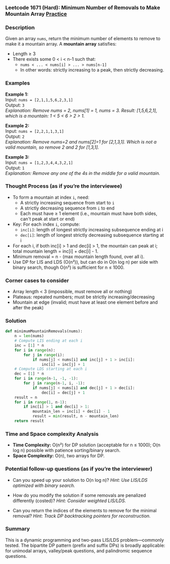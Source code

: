 ### Leetcode 1671 (Hard): Minimum Number of Removals to Make Mountain Array [Practice](https://leetcode.com/problems/minimum-number-of-removals-to-make-mountain-array)

### Description  
Given an array `nums`, return the minimum number of elements to remove to make it a mountain array. A **mountain array** satisfies:
- Length ≥ 3
- There exists some 0 < i < n-1 such that:
  - `nums < ... < nums[i] > ... > nums[n-1]`
  - In other words: strictly increasing to a peak, then strictly decreasing.

### Examples  

**Example 1:**  
Input: `nums = [2,1,1,5,6,2,3,1]`  
Output: `3`  
*Explanation: Remove nums = 2, nums[1] = 1, nums = 3. Result: [1,5,6,2,1], which is a mountain: 1 < 5 < 6 > 2 > 1.*

**Example 2:**  
Input: `nums = [2,2,1,1,3,1]`  
Output: `2`  
*Explanation: Remove nums=2 and nums[2]=1 for [2,1,3,1]. Which is not a valid mountain, so remove 2 and 2 for [1,3,1].*

**Example 3:**  
Input: `nums = [1,2,3,4,4,3,2,1]`  
Output: `1`  
*Explanation: Remove any one of the 4s in the middle for a valid mountain.*


### Thought Process (as if you’re the interviewee)  
- To form a mountain at index `i`, need:
  - A strictly increasing sequence from start to `i`
  - A strictly decreasing sequence from `i` to end
  - Each must have ≥ 1 element (i.e., mountain must have both sides, can't peak at start or end)
- Key: For each index `i`, compute:
  - `inc[i]`: length of longest strictly increasing subsequence ending at i
  - `dec[i]`: length of longest strictly decreasing subsequence starting at i
- For each i, if both inc[i] > 1 and dec[i] > 1, the mountain can peak at i; total mountain length = inc[i] + dec[i] - 1.
- Minimum removal = n - (max mountain length found, over all i).
- Use DP for LIS and LDS (O(n²)), but can do in O(n log n) per side with binary search, though O(n²) is sufficient for n ≤ 1000.


### Corner cases to consider  
- Array length < 3 (impossible, must remove all or nothing)
- Plateaus: repeated numbers; must be strictly increasing/decreasing
- Mountain at edge (invalid; must have at least one element before and after the peak)


### Solution

```python
def minimumMountainRemovals(nums):
    n = len(nums)
    # Compute LIS ending at each i
    inc = [1] * n
    for i in range(n):
        for j in range(i):
            if nums[j] < nums[i] and inc[j] + 1 > inc[i]:
                inc[i] = inc[j] + 1
    # Compute LDS starting at each i
    dec = [1] * n
    for i in range(n-1, -1, -1):
        for j in range(n-1, i, -1):
            if nums[j] < nums[i] and dec[j] + 1 > dec[i]:
                dec[i] = dec[j] + 1
    result = n
    for i in range(1, n-1):
        if inc[i] > 1 and dec[i] > 1:
            mountain_len = inc[i] + dec[i] - 1
            result = min(result, n - mountain_len)
    return result
```

### Time and Space complexity Analysis  
- **Time Complexity:** O(n²) for DP solution (acceptable for n ≤ 1000); O(n log n) possible with patience sorting/binary search.
- **Space Complexity:** O(n), two arrays for DP.


### Potential follow-up questions (as if you’re the interviewer)  
- Can you speed up your solution to O(n log n)?
  *Hint: Use LIS/LDS optimized with binary search.*

- How do you modify the solution if some removals are penalized differently (costed)?
  *Hint: Consider weighted LIS/LDS.*

- Can you return the indices of the elements to remove for the minimal removal?
  *Hint: Track DP backtracking pointers for reconstruction.*

### Summary
This is a dynamic programming and two-pass LIS/LDS problem—commonly tested. The bipartite DP pattern (prefix and suffix DPs) is broadly applicable: for unimodal arrays, valley/peak questions, and palindromic sequence questions.